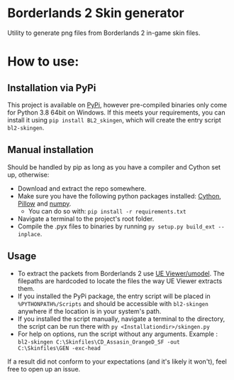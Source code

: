# Borderlands 2 Skin generator
Utility to generate png files from Borderlands 2 in-game skin files.

# How to use:
## Installation via PyPi
This project is available on [PyPi](https://pypi.org/project/BL2_skingen/), however pre-compiled binaries only come for Python 3.8 64bit on Windows.
If this meets your requirements, you can install it using `pip install BL2_skingen`, which will create the entry script `bl2-skingen`.

## Manual installation
 Should be handled by pip as long as you have a compiler and Cython set up, otherwise:
 * Download and extract the repo somewhere.
 * Make sure you have the following python packages installed: [Cython](https://pypi.org/project/Cython/), [Pillow](https://pypi.org/project/Pillow/) and [numpy](https://pypi.org/project/numpy/).
   * You can do so with: `pip install -r requirements.txt`
 * Navigate a terminal to the project's root folder.
 * Compile the .pyx files to binaries by running `py setup.py build_ext --inplace`.
## Usage
 * To extract the packets from Borderlands 2 use [UE Viewer/umodel](https://www.gildor.org/en/projects/umodel). The filepaths are hardcoded to locate the files the way UE Viewer extracts them.
  * If you installed the PyPi package, the entry script will be placed in `%PYTHONPATH%/Scripts` and should be accessible with `bl2-skingen` anywhere if the location is in your system's path.
  * If you installed the script manually, navigate a terminal to the directory, the script can be run there with `py <Installationdir>/skingen.py`
 * For help on options, run the script without any arguments.
 Example : `bl2-skingen C:\Skinfiles\CD_Assasin_OrangeD_SF -out C:\Skinfiles\GEN -exc-head`

If a result did not conform to your expectations (and it's likely it won't), feel free to open up an issue.
